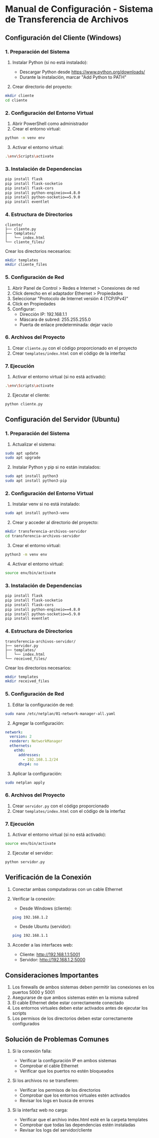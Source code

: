 # Manual de Configuración - Sistema de Transferencia de Archivos

## Configuración del Cliente (Windows)

### 1. Preparación del Sistema
1. Instalar Python (si no está instalado):
   - Descargar Python desde https://www.python.org/downloads/
   - Durante la instalación, marcar "Add Python to PATH"
   
2. Crear directorio del proyecto:
```bash
mkdir cliente
cd cliente
```

### 2. Configuración del Entorno Virtual
1. Abrir PowerShell como administrador
2. Crear el entorno virtual:
```bash
python -m venv env
```
3. Activar el entorno virtual:
```bash
.\env\Scripts\activate
```

### 3. Instalación de Dependencias
```bash
pip install flask
pip install flask-socketio
pip install flask-cors
pip install python-engineio==4.8.0
pip install python-socketio==5.9.0
pip install eventlet
```

### 4. Estructura de Directorios
```
cliente/
├── cliente.py
├── templates/
│   └── index.html
└── cliente_files/
```

Crear los directorios necesarios:
```bash
mkdir templates
mkdir cliente_files
```

### 5. Configuración de Red
1. Abrir Panel de Control > Redes e Internet > Conexiones de red
2. Click derecho en el adaptador Ethernet > Propiedades
3. Seleccionar "Protocolo de Internet versión 4 (TCP/IPv4)"
4. Click en Propiedades
5. Configurar:
   - Dirección IP: 192.168.1.1
   - Máscara de subred: 255.255.255.0
   - Puerta de enlace predeterminada: dejar vacío

### 6. Archivos del Proyecto
1. Crear `cliente.py` con el código proporcionado en el proyecto
2. Crear `templates/index.html` con el código de la interfaz

### 7. Ejecución
1. Activar el entorno virtual (si no está activado):
```bash
.\env\Scripts\activate
```
2. Ejecutar el cliente:
```bash
python cliente.py
```

## Configuración del Servidor (Ubuntu)

### 1. Preparación del Sistema
1. Actualizar el sistema:
```bash
sudo apt update
sudo apt upgrade
```

2. Instalar Python y pip si no están instalados:
```bash
sudo apt install python3
sudo apt install python3-pip
```

### 2. Configuración del Entorno Virtual
1. Instalar venv si no está instalado:
```bash
sudo apt install python3-venv
```

2. Crear y acceder al directorio del proyecto:
```bash
mkdir transferencia-archivos-servidor
cd transferencia-archivos-servidor
```

3. Crear el entorno virtual:
```bash
python3 -m venv env
```

4. Activar el entorno virtual:
```bash
source env/bin/activate
```

### 3. Instalación de Dependencias
```bash
pip install flask
pip install flask-socketio
pip install flask-cors
pip install python-engineio==4.8.0
pip install python-socketio==5.9.0
pip install eventlet
```

### 4. Estructura de Directorios
```
transferencia-archivos-servidor/
├── servidor.py
├── templates/
│   └── index.html
└── received_files/
```

Crear los directorios necesarios:
```bash
mkdir templates
mkdir received_files
```

### 5. Configuración de Red
1. Editar la configuración de red:
```bash
sudo nano /etc/netplan/01-network-manager-all.yaml
```

2. Agregar la configuración:
```yaml
network:
  version: 2
  renderer: NetworkManager
  ethernets:
    eth0:
      addresses:
        - 192.168.1.2/24
      dhcp4: no
```

3. Aplicar la configuración:
```bash
sudo netplan apply
```

### 6. Archivos del Proyecto
1. Crear `servidor.py` con el código proporcionado
2. Crear `templates/index.html` con el código de la interfaz

### 7. Ejecución
1. Activar el entorno virtual (si no está activado):
```bash
source env/bin/activate
```

2. Ejecutar el servidor:
```bash
python servidor.py
```

## Verificación de la Conexión

1. Conectar ambas computadoras con un cable Ethernet

2. Verificar la conexión:
   - Desde Windows (cliente):
   ```bash
   ping 192.168.1.2
   ```
   - Desde Ubuntu (servidor):
   ```bash
   ping 192.168.1.1
   ```

3. Acceder a las interfaces web:
   - Cliente: http://192.168.1.1:5001
   - Servidor: http://192.168.1.2:5000

## Consideraciones Importantes

1. Los firewalls de ambos sistemas deben permitir las conexiones en los puertos 5000 y 5001
2. Asegurarse de que ambos sistemas estén en la misma subred
3. El cable Ethernet debe estar correctamente conectado
4. Los entornos virtuales deben estar activados antes de ejecutar los scripts
5. Los permisos de los directorios deben estar correctamente configurados

## Solución de Problemas Comunes

1. Si la conexión falla:
   - Verificar la configuración IP en ambos sistemas
   - Comprobar el cable Ethernet
   - Verificar que los puertos no estén bloqueados

2. Si los archivos no se transfieren:
   - Verificar los permisos de los directorios
   - Comprobar que los entornos virtuales estén activados
   - Revisar los logs en busca de errores

3. Si la interfaz web no carga:
   - Verificar que el archivo index.html esté en la carpeta templates
   - Comprobar que todas las dependencias estén instaladas
   - Revisar los logs del servidor/cliente